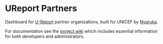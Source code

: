 # UReport Partners

Dashboard for [U-Report](http://ureport.in) partner organizations, built for UNICEF by [Nyaruka](http://nyaruka.com).

For documentation see the [project wiki](https://github.com/rapidpro/ureport-partners/wiki) which includes essential information for both developers and administrators.
